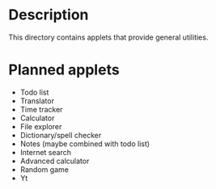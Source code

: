 # Description

This directory contains applets that provide general utilities.

# Planned applets

-   Todo list
-   Translator
-   Time tracker
-   Calculator
-   File explorer
-   Dictionary/spell checker
-   Notes (maybe combined with todo list)
-   Internet search
-   Advanced calculator
-   Random game
-   Yt
